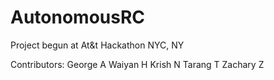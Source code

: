# AutonomousRC
Project begun at At&amp;t Hackathon NYC, NY

Contributors:
George A
Waiyan H
Krish N
Tarang T
Zachary Z
